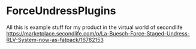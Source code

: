 # ForceUndressPlugins

All this is example stuff for my product in the virtual world of secondlife
https://marketplace.secondlife.com/p/La-Buesch-Force-Staged-Undress-RLV-System-now-as-fatpack/16782153
